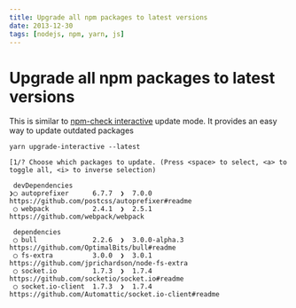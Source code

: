 ```yaml
---
title: Upgrade all npm packages to latest versions
date: 2013-12-30
tags: [nodejs, npm, yarn, js]
---
```


# Upgrade all npm packages to latest versions

This is similar to [npm-check interactive](https://www.npmjs.com/package/npm-check-interactive) update mode. 
It provides an easy way to update outdated packages

```shell script
yarn upgrade-interactive --latest 
```

```
[1/? Choose which packages to update. (Press <space> to select, <a> to toggle all, <i> to inverse selection)

 devDependencies
❯◯ autoprefixer      6.7.7  ❯  7.0.0          https://github.com/postcss/autoprefixer#readme
 ◯ webpack           2.4.1  ❯  2.5.1          https://github.com/webpack/webpack

 dependencies
 ◯ bull              2.2.6  ❯  3.0.0-alpha.3  https://github.com/OptimalBits/bull#readme
 ◯ fs-extra          3.0.0  ❯  3.0.1          https://github.com/jprichardson/node-fs-extra
 ◯ socket.io         1.7.3  ❯  1.7.4          https://github.com/socketio/socket.io#readme
 ◯ socket.io-client  1.7.3  ❯  1.7.4          https://github.com/Automattic/socket.io-client#readme

```